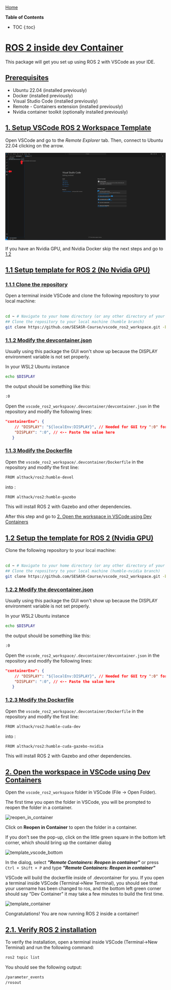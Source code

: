 [Home](../index.md)

__Table of Contents__
* TOC
{:toc}

# [ROS 2 inside dev Container](#ros-2-inside-dev-container)

This package will get you set up using ROS 2 with VSCode as your IDE.

## [Prerequisites](#prerequisites)

- Ubuntu 22.04 (installed previously)
- Docker (installed previously)
- Visual Studio Code (installed previously)
- Remote - Containers extension (installed previously)
- Nvidia container toolkit (optionally installed previously)

## [1. Setup VSCode ROS 2 Workspace Template](#1-setup-vscode-ros-2-workspace-template)

Open VSCode and go to the *Remote Explorer* tab. Then, connect to Ubuntu 22.04 clicking on the arrow.

![open_wsl_remote](./images/open_wsl_remote.png)

If you have an Nvidia GPU, and Nvidia Docker skip the next steps and go to [1.2](#12-setup-the-template-for-ros-2-nvidia-gpu)


## [1.1 Setup template for ROS 2 (No Nvidia GPU)](#11-setup-template-for-ros-2-no-nvidia-gpu)

### [1.1.1 Clone the repository](#111-clone-the-repository)

Open a terminal inside VSCode and clone the following repository to your local machine:

```bash

cd ~ # Navigate to your home directory (or any other directory of your choice)
## Clone the repository to your local machine (humble branch)
git clone https://github.com/SESASR-Course/vscode_ros2_workspace.git -b humble
```

### [1.1.2 Modify the devcontainer.json](#112-modify-the-devcontainerjson)

Usually using this package the GUI won't show up because the DISPLAY environment variable is not set properly.

In your WSL2 Ubuntu instance

```bash
echo $DISPLAY
```

the output should be something like this:

```bash
:0
```

Open the ```vscode_ros2_workspace/.devcontainer/devcontainer.json``` in the repository and modify the following lines:

```json
"containerEnv": {
    // "DISPLAY": "${localEnv:DISPLAY}", // Needed for GUI try ":0" for windows
    "DISPLAY": ":0", // <-- Paste the value here
   }
```

### [1.1.3 Modify the Dockerfile](#113-modify-the-dockerfile)

Open the ```vscode_ros2_workspace/.devcontainer/Dockerfile``` in the repository and modify the first line:

```bash
FROM althack/ros2:humble-devel  
```

into :

```bash
FROM althack/ros2:humble-gazebo 
```

This will install ROS 2 with Gazebo and other dependencies.

After this step and go to [2. Open the workspace in VSCode using Dev Containers](#2-open-the-workspace-in-vscode-using-dev-containers)

## [1.2 Setup the template for ROS 2 (Nvidia GPU)](#12-setup-the-template-for-ros-2-nvidia-gpu)
Clone the following repository to your local machine:

```bash

cd ~ # Navigate to your home directory (or any other directory of your choice)
## Clone the repository to your local machine (humble-nvidia branch)
git clone https://github.com/SESASR-Course/vscode_ros2_workspace.git -b humble-nvidia
```
### [1.2.2 Modify the devcontainer.json](#122-modify-the-devcontainerjson)

Usually using this package the GUI won't show up because the DISPLAY environment variable is not set properly.

In your WSL2 Ubuntu instance

```bash
echo $DISPLAY
```

the output should be something like this:

```bash
:0
```

Open the ```vscode_ros2_workspace/.devcontainer/devcontainer.json``` in the repository and modify the following lines:

```json
"containerEnv": {
    // "DISPLAY": "${localEnv:DISPLAY}", // Needed for GUI try ":0" for windows
    "DISPLAY": ":0", // <-- Paste the value here
   }
```

### [1.2.3 Modify the Dockerfile](#123-modify-the-dockerfile)

Open the ```vscode_ros2_workspace/.devcontainer/Dockerfile``` in the repository and modify the first line:

```bash
FROM althack/ros2:humble-cuda-dev  
```

into :

```bash
FROM althack/ros2:humble-cuda-gazebo-nvidia
```

This will install ROS 2 with Gazebo and other dependencies.

## [2. Open the workspace in VSCode using Dev Containers](#2-open-the-workspace-in-vscode-using-dev-containers)

Open the ```vscode_ros2_workspace``` folder in VSCode (File -> Open Folder).

The first time you open the folder in VSCode, you will be prompted to reopen the folder in a container.

![reopen_in_container](/ros2_setup_guide/dual_boot/images/open_in_dev_cont.png)

Click on **Reopen in Container** to open the folder in a container.

If you don't see the pop-up, click on the little green square in the bottom left corner, which should bring up the container dialog

![template_vscode_bottom](/ros2_setup_guide/dual_boot/images/template_vscode_bottom.png)

In the dialog, select ***"Remote Containers: Reopen in container"*** or press ```Ctrl + Shift + P``` and type ***"Remote Containers: Reopen in container"***

VSCode will build the dockerfile inside of .devcontainer for you. If you open a terminal inside VSCode (Terminal->New Terminal), you should see that your username has been changed to ros, and the bottom left green corner should say "Dev Container" it may take a few minutes to build the first time.

![template_container](/ros2_setup_guide/dual_boot/images/template_container.png)

Congratulations! You are now running ROS 2 inside a container!

## [2.1. Verify ROS 2 installation](#21-verify-ros-2-installation)

To verify the installation, open a terminal inside VSCode (Terminal->New Terminal) and run the following command:

```bash
ros2 topic list
```

You should see the following output:

```bash
/parameter_events
/rosout
```
